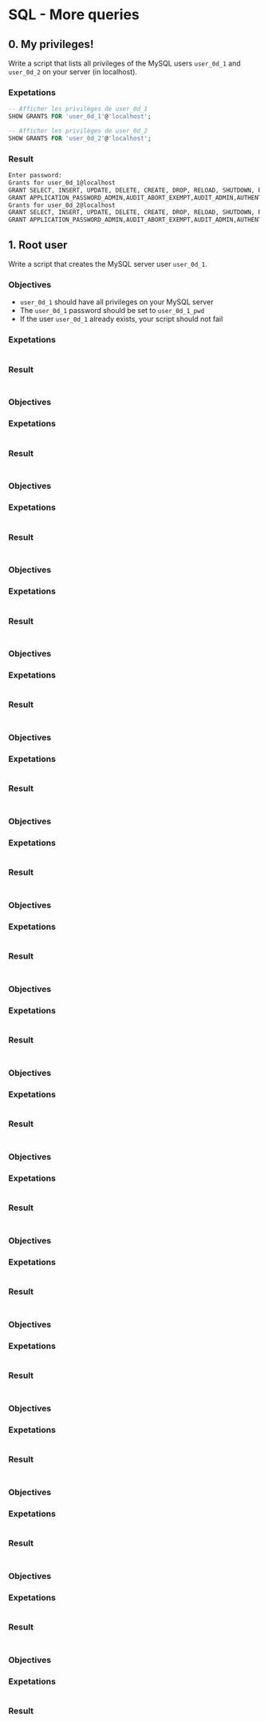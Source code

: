 # SQL - More queries

## 0. My privileges!
Write a script that lists all privileges of the MySQL users `user_0d_1` and `user_0d_2` on your server (in localhost).

### Expetations
```sql
-- Afficher les privilèges de user_0d_1
SHOW GRANTS FOR 'user_0d_1'@'localhost';

-- Afficher les privilèges de user_0d_2
SHOW GRANTS FOR 'user_0d_2'@'localhost';
```
### Result
```bash
Enter password: 
Grants for user_0d_1@localhost
GRANT SELECT, INSERT, UPDATE, DELETE, CREATE, DROP, RELOAD, SHUTDOWN, PROCESS, FILE, REFERENCES, INDEX, ALTER, SHOW DATABASES, SUPER, CREATE TEMPORARY TABLES, LOCK TABLES, EXECUTE, REPLICATION SLAVE, REPLICATION CLIENT, CREATE VIEW, SHOW VIEW, CREATE ROUTINE, ALTER ROUTINE, CREATE USER, EVENT, TRIGGER, CREATE TABLESPACE, CREATE ROLE, DROP ROLE ON *.* TO `user_0d_1`@`localhost`
GRANT APPLICATION_PASSWORD_ADMIN,AUDIT_ABORT_EXEMPT,AUDIT_ADMIN,AUTHENTICATION_POLICY_ADMIN,BACKUP_ADMIN,BINLOG_ADMIN,BINLOG_ENCRYPTION_ADMIN,CLONE_ADMIN,CONNECTION_ADMIN,ENCRYPTION_KEY_ADMIN,FIREWALL_EXEMPT,FLUSH_OPTIMIZER_COSTS,FLUSH_STATUS,FLUSH_TABLES,FLUSH_USER_RESOURCES,GROUP_REPLICATION_ADMIN,GROUP_REPLICATION_STREAM,INNODB_REDO_LOG_ARCHIVE,INNODB_REDO_LOG_ENABLE,PASSWORDLESS_USER_ADMIN,PERSIST_RO_VARIABLES_ADMIN,REPLICATION_APPLIER,REPLICATION_SLAVE_ADMIN,RESOURCE_GROUP_ADMIN,RESOURCE_GROUP_USER,ROLE_ADMIN,SENSITIVE_VARIABLES_OBSERVER,SERVICE_CONNECTION_ADMIN,SESSION_VARIABLES_ADMIN,SET_USER_ID,SHOW_ROUTINE,SYSTEM_USER,SYSTEM_VARIABLES_ADMIN,TABLE_ENCRYPTION_ADMIN,TELEMETRY_LOG_ADMIN,XA_RECOVER_ADMIN ON *.* TO `user_0d_1`@`localhost`
Grants for user_0d_2@localhost
GRANT SELECT, INSERT, UPDATE, DELETE, CREATE, DROP, RELOAD, SHUTDOWN, PROCESS, FILE, REFERENCES, INDEX, ALTER, SHOW DATABASES, SUPER, CREATE TEMPORARY TABLES, LOCK TABLES, EXECUTE, REPLICATION SLAVE, REPLICATION CLIENT, CREATE VIEW, SHOW VIEW, CREATE ROUTINE, ALTER ROUTINE, CREATE USER, EVENT, TRIGGER, CREATE TABLESPACE, CREATE ROLE, DROP ROLE ON *.* TO `user_0d_2`@`localhost`
GRANT APPLICATION_PASSWORD_ADMIN,AUDIT_ABORT_EXEMPT,AUDIT_ADMIN,AUTHENTICATION_POLICY_ADMIN,BACKUP_ADMIN,BINLOG_ADMIN,BINLOG_ENCRYPTION_ADMIN,CLONE_ADMIN,CONNECTION_ADMIN,ENCRYPTION_KEY_ADMIN,FIREWALL_EXEMPT,FLUSH_OPTIMIZER_COSTS,FLUSH_STATUS,FLUSH_TABLES,FLUSH_USER_RESOURCES,GROUP_REPLICATION_ADMIN,GROUP_REPLICATION_STREAM,INNODB_REDO_LOG_ARCHIVE,INNODB_REDO_LOG_ENABLE,PASSWORDLESS_USER_ADMIN,PERSIST_RO_VARIABLES_ADMIN,REPLICATION_APPLIER,REPLICATION_SLAVE_ADMIN,RESOURCE_GROUP_ADMIN,RESOURCE_GROUP_USER,ROLE_ADMIN,SENSITIVE_VARIABLES_OBSERVER,SERVICE_CONNECTION_ADMIN,SESSION_VARIABLES_ADMIN,SET_USER_ID,SHOW_ROUTINE,SYSTEM_USER,SYSTEM_VARIABLES_ADMIN,TABLE_ENCRYPTION_ADMIN,TELEMETRY_LOG_ADMIN,XA_RECOVER_ADMIN ON *.* TO `user_0d_2`@`localhost`
```

## 1. Root user
Write a script that creates the MySQL server user `user_0d_1`.

### Objectives
- `user_0d_1` should have all privileges on your MySQL server
- The `user_0d_1` password should be set to `user_0d_1_pwd`
- If the user `user_0d_1` already exists, your script should not fail

### Expetations
```sql
```
### Result
```bash
```

##

### Objectives
### Expetations
```sql
```
### Result
```bash
```

##

### Objectives
### Expetations
```sql
```
### Result
```bash
```

##

### Objectives
### Expetations
```sql
```
### Result
```bash
```

##

### Objectives
### Expetations
```sql
```
### Result
```bash
```

##

### Objectives
### Expetations
```sql
```
### Result
```bash
```

##

### Objectives
### Expetations
```sql
```
### Result
```bash
```

##

### Objectives
### Expetations
```sql
```
### Result
```bash
```

##

### Objectives
### Expetations
```sql
```
### Result
```bash
```

##

### Objectives
### Expetations
```sql
```
### Result
```bash
```

##

### Objectives
### Expetations
```sql
```
### Result
```bash
```

##

### Objectives
### Expetations
```sql
```
### Result
```bash
```

##

### Objectives
### Expetations
```sql
```
### Result
```bash
```

##

### Objectives
### Expetations
```sql
```
### Result
```bash
```

##

### Objectives
### Expetations
```sql
```
### Result
```bash
```

##

### Objectives
### Expetations
```sql
```
### Result
```bash
```

##

### Objectives
### Expetations
```sql
```
### Result
```bash
```
